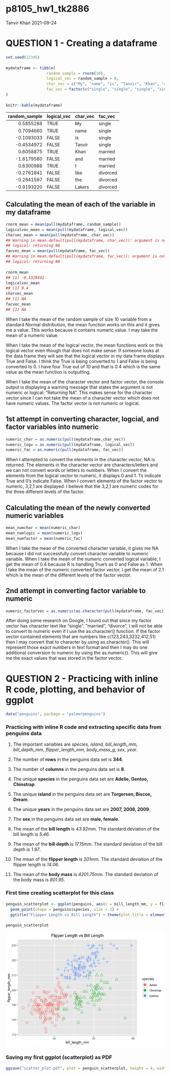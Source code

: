 p8105\_hw1\_tk2886
================
Tanvir Khan
2021-09-24

# QUESTION 1 - Creating a dataframe

``` r
set.seed(12345)

mydataframe <- tibble(
                  random_sample = rnorm(10),
                  logical_vec = random_sample > 0,
                  char_vec = c("My", "name", "is", "Tanvir", "Khan", "and", "I", "like","the", "Lakers"),
                  fac_vec = factor(c("single", "single", "single", "single", "married", "married", "married", "divorced", "divorced", "divorced")),
)

knitr::kable(mydataframe)
```

| random\_sample | logical\_vec | char\_vec | fac\_vec |
|---------------:|:-------------|:----------|:---------|
|      0.5855288 | TRUE         | My        | single   |
|      0.7094660 | TRUE         | name      | single   |
|     -0.1093033 | FALSE        | is        | single   |
|     -0.4534972 | FALSE        | Tanvir    | single   |
|      0.6058875 | TRUE         | Khan      | married  |
|     -1.8179560 | FALSE        | and       | married  |
|      0.6300986 | TRUE         | I         | married  |
|     -0.2761841 | FALSE        | like      | divorced |
|     -0.2841597 | FALSE        | the       | divorced |
|     -0.9193220 | FALSE        | Lakers    | divorced |

## Calculating the mean of each of the variable in my dataframe

``` r
rnorm_mean = mean(pull(mydataframe, random_sample))
logicalvec_mean = mean(pull(mydataframe, logical_vec))
charvec_mean = mean(pull(mydataframe, char_vec))
## Warning in mean.default(pull(mydataframe, char_vec)): argument is not numeric or
## logical: returning NA
facvec_mean = mean(pull(mydataframe, fac_vec))
## Warning in mean.default(pull(mydataframe, fac_vec)): argument is not numeric or
## logical: returning NA

rnorm_mean
## [1] -0.1329441
logicalvec_mean
## [1] 0.4
charvec_mean
## [1] NA
facvec_mean
## [1] NA
```

When I take the mean of the random sample of size 10 variable from a
standard Normal distribution, the mean function works on this and it
gives me a value. This works because it contains numeric value. I may
take the mean of a numeric value.

When I take the mean of the logical vector, the mean functions work on
this logical vector even though that does not make sense. If someone
looks at the data frame they will see that the logical vector in my data
frame displays True and False. I think the True is being converted to 1
and False is being converted to 0. I have four True out of 10 and that
is 0.4 which is the same value as the mean function is outputting.

When I take the mean of the character vector and factor vector, the
console output is displaying a warning message that states the argument
is not numeric or logical: “Returning NA”. This makes sense for the
character vector since I can not take the mean of a character vector
which does not have numeric values. The factor vector is not numeric or
logical.

## 1st attempt in converting character, logcial, and factor variables into numeric

``` r
numeric_char = as.numeric(pull(mydataframe,char_vec))
numeric_logv = as.numeric(pull(mydataframe, logical_vec))
numeric_fac = as.numeric(pull(mydataframe, fac_vec))
```

When I attempted to convert the elements in the character vector, NA is
returned. The elements in the character vector are characters/letters
and we can not convert words or letters to numbers. When I convert the
elements from the logical vector to numeric, it displays 0 and 1. 1’s
indicate True and 0’s indicate False. When I convert elements of the
factor vector to numeric, 3,2,1 are displayed. I believe that the 3,2,1
are numeric codes for the three different levels of the factor.

## Calculating the mean of the newly converted numeric variables

``` r
mean_numchar = mean(numeric_char)
mean_numlogic = mean(numeric_logv)
mean_numfactor = mean(numeric_fac)
```

When I take the mean of the converted character variable, it gives me NA
because I did not successfully convert character variable to numeric
variable. When I take the mean of the numeric converted logical
variable, I get the mean of 0.4 because R is handling True’s as 0 and
False as 1. When I take the mean of the numeric converted factor vector,
I get the mean of 2.1 which is the mean of the different levels of the
factor vector.

## 2nd attempt in converting factor variable to numeric

``` r
numeric_factorvec = as.numeric(as.character(pull(mydataframe, fac_vec)))
```

After doing some research on Google, I found out that since my factor
vector has character text like “single”, “married”, “divorce”, I will
not be able to convert to numeric even if I use the as.character()
function. If the factor vector contained elements that are numbers like
c(123,243,3232,412,51) then I may convert that to character by using
as.character(). This will represent those exact numbers in text format
and then I may do one additional conversion to numeric by using the
as.numeric(). This will give me the exact values that was stored in the
factor vector.

# QUESTION 2 - Practicing with inline R code, plotting, and behavior of ggplot

``` r
data("penguins", package = "palmerpenguins")
```

### Practicing with inline R code and extracting specific data from penguins data

1.  The important variables are *species, island, bill\_length\_mm,
    bill\_depth\_mm, flipper\_length\_mm, body\_mass\_g, sex, year*.

2.  The number of **rows** in the penguins data set is **344**.

3.  The number of **columns** in the penguins data set is **8**.

4.  The unique **species** in the penguins data set are **Adelie,
    Gentoo, Chinstrap**.

5.  The unique **island** in the penguins data set are **Torgersen,
    Biscoe, Dream**.

6.  The unique **years** in the penguins data set are **2007, 2008,
    2009**.

7.  The **sex** in the penguins data set are **male, female**.

8.  The mean of the **bill length** is *43.92*mm. The standard deviation
    of the bill length is *5.46*.

9.  The mean of the **bill depth** is *17.15*mm. The standard deviation
    of the bill depth is *1.97*.

10. The mean of the **flipper length** is *201*mm. The standard
    deviation of the flipper length is *14.06*.

11. The mean of the **body mass** is *4201.75*mm. The standard deviation
    of the body mass is *801.95*.

### First time creating scatterplot for this class

``` r
penguin_scatterplot <- ggplot(penguins, aes(x = bill_length_mm, y = flipper_length_mm, color = species)) +
  geom_point(shape = penguins$species, size = 3) +
  ggtitle("Flipper Length vs Bill Length") + theme(plot.title = element_text(hjust = 0.5))

penguin_scatterplot
```

![](p8105_hw1_tk2886_files/figure-gfm/Creating%20scatterplot-1.png)<!-- -->

### Saving my first ggplot (scatterplot) as PDF

``` r
ggsave("scatter_plot.pdf", plot = penguin_scatterplot, height = 4, width = 6)
```
